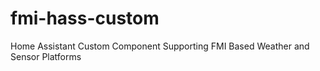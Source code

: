 # fmi-hass-custom
Home Assistant Custom Component Supporting FMI Based Weather and Sensor Platforms
